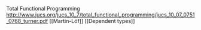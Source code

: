 Total Functional Programming http://www.jucs.org/jucs_10_7/total_functional_programming/jucs_10_07_0751_0768_turner.pdf [[Martin-Löf]] [[Dependent types]]